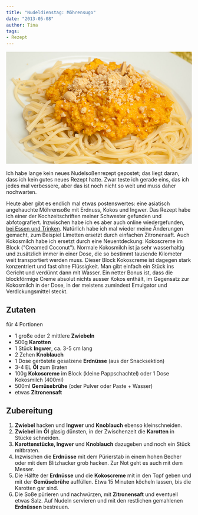 ```yaml
---
title: "Nudeldienstag: Möhrensugo"
date: "2013-05-08" 
author: Tina
tags:
- Rezept
---
```


[![Möhrensugo](images/mc3b6hrensugo.jpg)](http://apfeleimer.files.wordpress.com/2013/05/mc3b6hrensugo.jpg)

Ich habe lange kein neues Nudelsoßenrezept gepostet; das liegt daran, dass ich kein gutes neues Rezept hatte. Zwar teste ich gerade eins, das ich jedes mal verbessere, aber das ist noch nicht so weit und muss daher nochwarten.

Heute aber gibt es endlich mal etwas postenswertes: eine asiatisch angehauchte Möhrensoße mit Erdnuss, Kokos und Ingwer. Das Rezept habe ich einer der Kochzeitschriften meiner Schwester gefunden und abfotografiert. Inzwischen habe ich es aber auch online wiedergefunden, [bei Essen und Trinken](http://www.essen-und-trinken.de/rezept/203332/nudeln-mit-moehrensugo.html). Natürlich habe ich mal wieder meine Änderungen gemacht, zum Beispiel Limetten ersetzt durch einfachen Zitronensaft. Auch Kokosmilch habe ich ersetzt durch eine Neuentdeckung: Kokoscreme im Block ("Creamed Coconut"). Normale Kokosmilch ist ja sehr wasserhaltig und zusätzlich immer in einer Dose, die so bestimmt tausende Kilometer weit transportiert werden muss. Dieser Block Kokoscreme ist dagegen stark konzentriert und fast ohne Flüssigkeit. Man gibt einfach ein Stück ins Gericht und verdünnt dann mit Wasser. Ein netter Bonus ist, dass die blockförmige Creme absolut nichts ausser Kokos enthält, im Gegensatz zur Kokosmilch in der Dose, in der meistens zumindest Emulgator und Verdickungsmittel steckt.

## Zutaten

für 4 Portionen

- 1 große oder 2 mittlere **Zwiebeln**
- 500g **Karotten**
- 1 Stück **Ingwer**, ca. 3-5 cm lang
- 2 Zehen **Knoblauch**
- 1 Dose geröstete gesalzene **Erdnüsse** (aus der Snacksektion)
- 3-4 EL **Öl** zum Braten
- 100g **Kokoscreme** im Block (kleine Pappschachtel) oder 1 Dose Kokosmilch (400ml)
- 500ml **Gemüsebrühe** (oder Pulver oder Paste + Wasser)
- etwas **Zitronensaft**

## Zubereitung

1. **Zwiebel** hacken und **Ingwer** und **Knoblauch** ebenso kleinschneiden.
2. **Zwiebel** im **Öl** glasig dünsten, in der Zwischenzeit die **Karotten** in Stücke schneiden.
3. **Karottenstücke, Ingwer** und **Knoblauch** dazugeben und noch ein Stück mitbraten.
4. Inzwischen die **Erdnüsse** mit dem Pürierstab in einem hohen Becher oder mit dem Blitzhacker grob hacken. Zur Not geht es auch mit dem Messer.
5. Die Hälfte der **Erdnüsse** und die **Kokoscreme** mit in den Topf geben und mit der **Gemüsebrühe** auffüllen. Etwa 15 Minuten köcheln lassen, bis die Karotten gar sind.
6. Die Soße pürieren und nachwürzen, mit **Zitronensaft** und eventuell etwas Salz. Auf Nudeln servieren und mit den restlichen gemahlenen **Erdnüssen** bestreuen.
